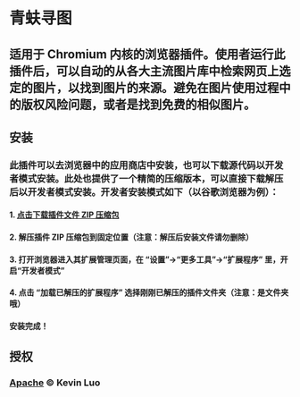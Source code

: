 # 青蚨寻图

## 适用于 Chromium 内核的浏览器插件。使用者运行此插件后，可以自动的从各大主流图片库中检索网页上选定的图片，以找到图片的来源。避免在图片使用过程中的版权风险问题，或者是找到免费的相似图片。

## 安装
### 此插件可以去浏览器中的应用商店中安装，也可以下载源代码以开发者模式安装。此处也提供了一个精简的压缩版本，可以直接下载解压后以开发者模式安装。开发者安装模式如下（以谷歌浏览器为例）：
#### 1. [点击下载插件文件 ZIP 压缩包](http://43.156.105.5/qingfuxuntu-open.zip)
#### 2. 解压插件 ZIP 压缩包到固定位置（注意：解压后安装文件请勿删除）
#### 3. 打开浏览器进入其扩展管理页面，在 “设置”->“更多工具”->“扩展程序” 里，开启“开发者模式”
#### 4. 点击 “加载已解压的扩展程序” 选择刚刚已解压的插件文件夹（注意：是文件夹哦）
#### 安装完成！

## 授权
### [Apache](http://www.apache.org/licenses/LICENSE-2.0) © Kevin Luo
